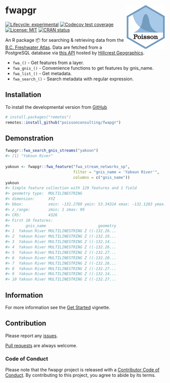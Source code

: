 
<!-- README.md is generated from README.Rmd. Please edit that file -->

# fwapgr <img src="man/figures/logo.png" align="right" />

<!-- badges: start -->

[![Lifecycle:
experimental](https://img.shields.io/badge/lifecycle-experimental-orange.svg)](https://www.tidyverse.org/lifecycle/#experimental)
[![Codecov test
coverage](https://codecov.io/gh/poissonconsulting/fwapgr/branch/master/graph/badge.svg)](https://codecov.io/gh/poissonconsulting/fwapgr?branch=master)
[![License:
MIT](https://img.shields.io/badge/License-MIT-green.svg)](https://opensource.org/licenses/MIT)
[![CRAN
status](https://www.r-pkg.org/badges/version/fwapgr)](https://cran.r-project.org/package=fwapgr)
<!-- [![Tinyverse status](https://tinyverse.netlify.com/badge/pkgtemplate)](https://CRAN.R-project.org/package=pkgtemplate) -->
<!-- ![CRAN downloads](https://cranlogs.r-pkg.org/badges/pkgtemplate) -->
<!-- badges: end -->

An R package 📦 for searching & retrieving data from the [B.C. Freshwater
Atlas](https://www2.gov.bc.ca/gov/content/data/geographic-data-services/topographic-data/freshwater).
Data are fetched from a PostgreSQL database via [this
API](https://hillcrestgeo.ca/fwa/) hosted by [Hillcrest
Geographics](https://hillcrestgeo.ca/main/).

  - `fwa_()` - Get features from a layer.
  - `fwa_gnis_()` - Convenience functions to get features by gnis\_name.
  - `fwa_list_()` - Get metadata.
  - `fwa_search_()` - Search metadata with regular expression.

## Installation

To install the developmental version from
[GitHub](https://github.com/poissonconsulting/fwapgr)

``` r
# install.packages("remotes")
remotes::install_github("poissonconsulting/fwapgr")
```

## Demonstration

``` r
fwapgr::fwa_search_gnis_streams("yakoun")
#> [1] "Yakoun River"

yakoun <- fwapgr::fwa_feature("fwa_stream_networks_sp", 
                              filter = "gnis_name = 'Yakoun River'", 
                              columns = c("gnis_name"))
yakoun
#> Simple feature collection with 129 features and 1 field
#> geometry type:  MULTILINESTRING
#> dimension:      XYZ
#> bbox:           xmin: -132.2789 ymin: 53.34324 xmax: -132.1283 ymax: 53.65705
#> z_range:        zmin: 1 zmax: 99
#> CRS:            4326
#> First 10 features:
#>       gnis_name                       geometry
#> 1  Yakoun River MULTILINESTRING Z ((-132.26...
#> 2  Yakoun River MULTILINESTRING Z ((-132.19...
#> 3  Yakoun River MULTILINESTRING Z ((-132.14...
#> 4  Yakoun River MULTILINESTRING Z ((-132.26...
#> 5  Yakoun River MULTILINESTRING Z ((-132.27...
#> 6  Yakoun River MULTILINESTRING Z ((-132.20...
#> 7  Yakoun River MULTILINESTRING Z ((-132.26...
#> 8  Yakoun River MULTILINESTRING Z ((-132.27...
#> 9  Yakoun River MULTILINESTRING Z ((-132.14...
#> 10 Yakoun River MULTILINESTRING Z ((-132.27...
```

## Information

For more information see the [Get
Started](https://poissonconsulting.github.io/fwapgr/articles/fwapgr.html)
vignette.

## Contribution

Please report any
[issues](https://github.com/poissonconsulting/fwapgr/issues).

[Pull requests](https://github.com/poissonconsulting/fwapgr/pulls) are
always welcome.

### Code of Conduct

Please note that the fwapgr project is released with a [Contributor Code
of
Conduct](https://www.contributor-covenant.org/version/1/0/0/code-of-conduct/).
By contributing to this project, you agree to abide by its terms.

